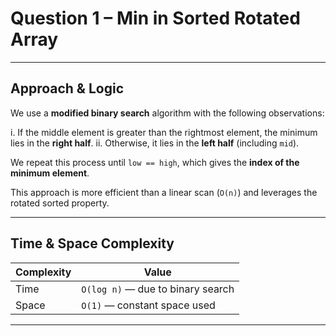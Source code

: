 # Question 1 – Min in Sorted Rotated Array

---

## Approach & Logic

We use a **modified binary search** algorithm with the following observations:

i. If the middle element is greater than the rightmost element, the minimum lies in the **right half**.
ii. Otherwise, it lies in the **left half** (including `mid`).

We repeat this process until `low == high`, which gives the **index of the minimum element**.

This approach is more efficient than a linear scan (`O(n)`) and leverages the rotated sorted property.

---

## Time & Space Complexity

| Complexity | Value |
|------------|-------|
| Time     | `O(log n)` — due to binary search |
| Space    | `O(1)` — constant space used |

---
